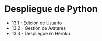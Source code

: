 # Despliegue de Python

- 13.1 - Edición de Usuario
- 13.2 - Gestión de Avatares
- 13.3 - Despliegue en Heroku
